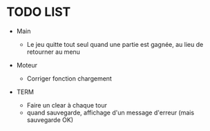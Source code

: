 # TODO LIST

- Main
    - Le jeu quitte tout seul quand une partie est gagnée, au lieu de retourner au menu

- Moteur
    - Corriger fonction chargement

- TERM 

    - Faire un clear à chaque tour
    - quand sauvegarde, affichage d'un message d'erreur (mais sauvegarde OK)
